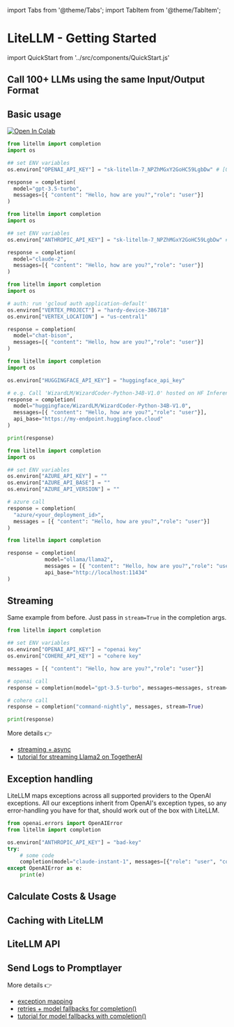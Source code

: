 import Tabs from '@theme/Tabs';
import TabItem from '@theme/TabItem';

# LiteLLM - Getting Started

import QuickStart from '../src/components/QuickStart.js'

## **Call 100+ LLMs using the same Input/Output Format**

## Basic usage 
<a target="_blank" href="https://colab.research.google.com/github/BerriAI/litellm/blob/main/cookbook/liteLLM_Getting_Started.ipynb">
  <img src="https://colab.research.google.com/assets/colab-badge.svg" alt="Open In Colab"/>
</a>

<Tabs>
<TabItem value="openai" label="OpenAI">

```python
from litellm import completion
import os

## set ENV variables
os.environ["OPENAI_API_KEY"] = "sk-litellm-7_NPZhMGxY2GoHC59LgbDw" # [OPTIONAL] replace with your openai key

response = completion(
  model="gpt-3.5-turbo", 
  messages=[{ "content": "Hello, how are you?","role": "user"}]
)
```

</TabItem>
<TabItem value="anthropic" label="Anthropic">

```python
from litellm import completion
import os

## set ENV variables
os.environ["ANTHROPIC_API_KEY"] = "sk-litellm-7_NPZhMGxY2GoHC59LgbDw" # [OPTIONAL] replace with your openai key

response = completion(
  model="claude-2", 
  messages=[{ "content": "Hello, how are you?","role": "user"}]
)
```

</TabItem>

<TabItem value="vertex" label="VertexAI">

```python
from litellm import completion
import os

# auth: run 'gcloud auth application-default'
os.environ["VERTEX_PROJECT"] = "hardy-device-386718"
os.environ["VERTEX_LOCATION"] = "us-central1"

response = completion(
  model="chat-bison", 
  messages=[{ "content": "Hello, how are you?","role": "user"}]
)
```

</TabItem>

<TabItem value="hugging" label="HuggingFace">

```python
from litellm import completion 
import os

os.environ["HUGGINGFACE_API_KEY"] = "huggingface_api_key" 

# e.g. Call 'WizardLM/WizardCoder-Python-34B-V1.0' hosted on HF Inference endpoints
response = completion(
  model="huggingface/WizardLM/WizardCoder-Python-34B-V1.0",
  messages=[{ "content": "Hello, how are you?","role": "user"}], 
  api_base="https://my-endpoint.huggingface.cloud"
)

print(response)
```

</TabItem>

<TabItem value="azure" label="Azure OpenAI">

```python
from litellm import completion
import os

## set ENV variables
os.environ["AZURE_API_KEY"] = ""
os.environ["AZURE_API_BASE"] = ""
os.environ["AZURE_API_VERSION"] = ""

# azure call
response = completion(
  "azure/<your_deployment_id>", 
  messages = [{ "content": "Hello, how are you?","role": "user"}]
)
```

</TabItem>


<TabItem value="ollama" label="Ollama">

```python
from litellm import completion

response = completion(
            model="ollama/llama2", 
            messages = [{ "content": "Hello, how are you?","role": "user"}], 
            api_base="http://localhost:11434"
)
```
</TabItem>

</Tabs>



## Streaming

Same example from before. Just pass in `stream=True` in the completion args. 
```python
from litellm import completion

## set ENV variables
os.environ["OPENAI_API_KEY"] = "openai key"
os.environ["COHERE_API_KEY"] = "cohere key"

messages = [{ "content": "Hello, how are you?","role": "user"}]

# openai call
response = completion(model="gpt-3.5-turbo", messages=messages, stream=True)

# cohere call
response = completion("command-nightly", messages, stream=True)

print(response)
```

More details 👉 
* [streaming + async](./completion/stream.md)
* [tutorial for streaming Llama2 on TogetherAI](./tutorials/TogetherAI_liteLLM.md)

## Exception handling 

LiteLLM maps exceptions across all supported providers to the OpenAI exceptions. All our exceptions inherit from OpenAI's exception types, so any error-handling you have for that, should work out of the box with LiteLLM. 

```python 
from openai.errors import OpenAIError
from litellm import completion

os.environ["ANTHROPIC_API_KEY"] = "bad-key"
try: 
    # some code 
    completion(model="claude-instant-1", messages=[{"role": "user", "content": "Hey, how's it going?"}])
except OpenAIError as e:
    print(e)
```

## Calculate Costs & Usage

## Caching with LiteLLM

## LiteLLM API

## Send Logs to Promptlayer


More details 👉 
* [exception mapping](./exception_mapping.md)
* [retries + model fallbacks for completion()](./completion/reliable_completions.md)
* [tutorial for model fallbacks with completion()](./tutorials/fallbacks.md)